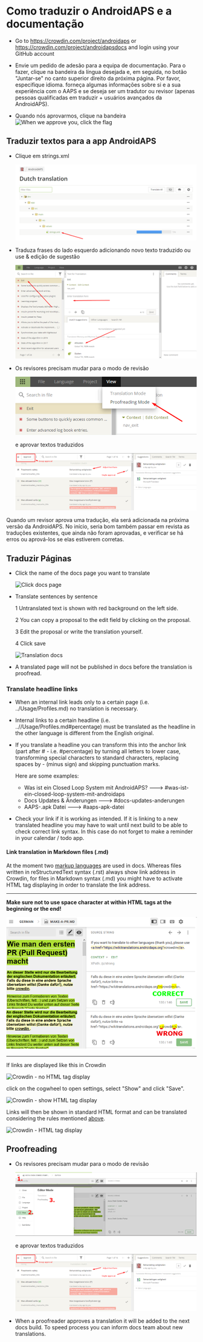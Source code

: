 # Como traduzir o AndroidAPS e a documentação

* Go to <https://crowdin.com/project/androidaps> or <https://crowdin.com/project/androidapsdocs> and login using your GitHub account

* Envie um pedido de adesão para a equipa de documentação. Para o fazer, clique na bandeira da língua desejada e, em seguida, no botão "Juntar-se" no canto superior direito da próxima página. Por favor, especifique idioma. forneça algumas informações sobre si e a sua experiência com o AAPS e se deseja ser um tradutor ou revisor (apenas pessoas qualificadas em traduzir + usuários avançados da AndroidAPS).

* Quando nós aprovarmos, clique na bandeira![When we approve you, click the flag](./images/translation_flags2019.png)

## Traduzir textos para a app AndroidAPS

* Clique em strings.xml
    
    ![Clique em strings.xml](./images/translations-click-strings.png)

* Traduza frases do lado esquerdo adicionando novo texto traduzido ou use & edição de sugestão
    
    ![Translation app](./images/translations-translate.png)

* Os revisores precisam mudar para o modo de revisão
    
    ![Proofreading mode app](./images/translations-proofreading-mode.png)
    
    e aprovar textos traduzidos
    
    ![approve text](./images/translations-proofreading.png)

Quando um revisor aprova uma tradução, ela será adicionada na próxima versão da AndroidAPS. No início, seria bom também passar em revista as traduções existentes, que ainda não foram aprovadas, e verificar se há erros ou aprová-los se elas estiverem corretas.

## Traduzir Páginas

* Click the name of the docs page you want to translate
    
    ![Click docs page](./images/translation_WikiPage.png)

* Translate sentences by sentence
    
    1 Untranslated text is shown with red background on the left side.
    
    2 You can copy a proposal to the edit field by clicking on the proposal.
    
    3 Edit the proposal or write the translation yourself.
    
    4 Click save
    
    ![Translation docs](./images/translation_WikiTranslate.png)

* A translated page will not be published in docs before the translation is proofread.

### Translate headline links

* When an internal link leads only to a certain page (i.e. ../Usage/Profiles.md) no translation is necessary.
* Internal links to a certain headline (i.e. ..//Usage/Profiles.md#percentage) must be translated as the headline in the other language is different from the English original.
* If you translate a headline you can transform this into the anchor link (part after # - i.e. #percentage) by turning all letters to lower case, transforming special characters to standard characters, replacing spaces by - (minus sign) and skipping punctuation marks.
    
    Here are some examples:
    
    * Was ist ein Closed Loop System mit AndroidAPS? \---> #was-ist-ein-closed-loop-system-mit-androidaps
    * Docs Updates & Änderungen \---> #docs-updates-anderungen
    * AAPS-.apk Datei \---> #aaps-apk-datei

* Check your link if it is working as intended. If it is linking to a new translated headline you may have to wait until next build to be able to check correct link syntax. In this case do not forget to make a reminder in your calendar / todo app.

#### Link translation in Markdown files (.md)

At the moment two [markup languages](./make-a-PR.html#code-syntax) are used in docs. Whereas files written in reStructuredText syntax (.rst) always show link address in Crowdin, for files in Markdown syntax (.md) you might have to activate HTML tag displaying in order to translate the link address.

* * *

**Make sure not to use space character at within HTML tags at the beginning or the end!**

![Crodwin - HTML tag without space character](./images/Crowdin_HTMLtag.png)

* * *

If links are displayed like this in Crowdin

![Crowdin - no HTML tag display](./images/CrowdinShowURL1.png)

click on the cogwheel to open settings, select "Show" and click "Save".

![Crowdin - show HTML tag display](./images/CrowdinShowURL2.png)

Links will then be shown in standard HTML format and can be translated considering the rules mentioned [above](./translations.html#translate-headline-links).

![Crowdin - HTML tag display](./images/CrowdinShowURL3.png)

## Proofreading

* Os revisores precisam mudar para o modo de revisão
    
    ![Proofreading mode docs](./images/translation_WikiProofreading.png)
    
    e aprovar textos traduzidos
    
    ![aprovar texto](./images/translations-proofreading.png)

* When a proofreader approves a translation it will be added to the next docs build. To speed process you can inform docs team about new translations.